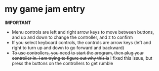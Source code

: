 # my game jam entry

**IMPORTANT**
- Menu controls are left and right arrow keys to move between buttons, and up and down to change the controller, and z to confirm
- If you select keyboard controls, the controls are arrow keys (left and right to turn up and down to go forward and backward)
- ~~To use controllers, you need to start the program, then plug your controller in. I am trying to figure out why this is~~ I fixed this issue, but press the buttons on the controllers to get rumble